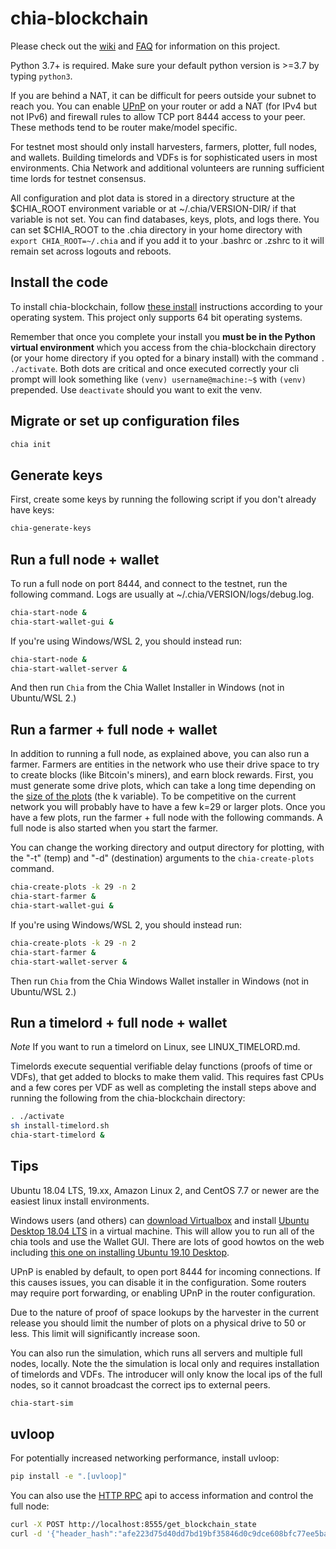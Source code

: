 # chia-blockchain
Please check out the [wiki](https://github.com/Chia-Network/chia-blockchain/wiki) and [FAQ](https://github.com/Chia-Network/chia-blockchain/wiki/FAQ) for information on this project.

Python 3.7+ is required. Make sure your default python version is >=3.7 by typing `python3`.

If you are behind a NAT, it can be difficult for peers outside your subnet to reach you. You can enable
[UPnP](https://www.homenethowto.com/ports-and-nat/upnp-automatic-port-forward/) on your router or add a
NAT (for IPv4 but not IPv6) and firewall rules to allow TCP port 8444 access to your peer. These methods
tend to be router make/model specific.

For testnet most should only install harvesters, farmers, plotter, full nodes, and wallets. Building timelords and VDFs is for sophisticated users in most environments. Chia Network and additional volunteers are running sufficient time lords for testnet consensus.

All configuration and plot data is stored in a directory structure at the $CHIA_ROOT environment variable or at ~/.chia/VERSION-DIR/ if that variable is not set. You can find databases, keys, plots, and logs there. You can set $CHIA_ROOT to the .chia directory in your home directory with `export CHIA_ROOT=~/.chia` and if you add it to your .bashrc or .zshrc to it will remain set across logouts and reboots.

## Install the code
To install chia-blockchain, follow [these install](INSTALL.md) instructions according to your operating system. This project only supports 64 bit operating systems.

Remember that once you complete your install you **must be in the Python virtual environment** which you access from the chia-blockchain directory (or your home directory if you opted for a binary install) with the command `.   ./activate`. Both dots are critical and once executed correctly your cli prompt will look something like `(venv) username@machine:~$` with ``(venv)`` prepended. Use `deactivate` should you want to exit the venv.

## Migrate or set up configuration files
```bash
chia init
```

## Generate keys
First, create some keys by running the following script if you don't already have keys:
```bash
chia-generate-keys
```

## Run a full node + wallet
To run a full node on port 8444, and connect to the testnet, run the following command. Logs are usually at ~/.chia/VERSION/logs/debug.log.

```bash
chia-start-node &
chia-start-wallet-gui &
```
If you're using Windows/WSL 2, you should instead run:
```bash
chia-start-node &
chia-start-wallet-server &
```
And then run `Chia` from the Chia Wallet Installer in Windows (not in Ubuntu/WSL 2.)

## Run a farmer + full node + wallet
In addition to running a full node, as explained above, you can also run a farmer.
Farmers are entities in the network who use their drive space to try to create
blocks (like Bitcoin's miners), and earn block rewards. First, you must generate some drive plots, which
can take a long time depending on the [size of the plots](https://github.com/Chia-Network/chia-blockchain/wiki/k-sizes)
(the k variable). To be competitive on the current network you will probably have to have a few k=29 or larger plots. Once you have a few plots, run the farmer + full node with the following commands. A full node is also started when you start the farmer.

You can change the working directory and output directory for plotting, with the "-t" (temp) and "-d" (destination) arguments to the `chia-create-plots` command.
```bash
chia-create-plots -k 29 -n 2
chia-start-farmer &
chia-start-wallet-gui &
```
If you're using Windows/WSL 2, you should instead run:
```bash
chia-create-plots -k 29 -n 2
chia-start-farmer &
chia-start-wallet-server &
```
Then run `Chia` from the Chia Windows Wallet installer in Windows (not in Ubuntu/WSL 2.)


## Run a timelord + full node + wallet

*Note*
If you want to run a timelord on Linux, see LINUX_TIMELORD.md.

Timelords execute sequential verifiable delay functions (proofs of time or VDFs), that get added to
blocks to make them valid. This requires fast CPUs and a few cores per VDF as well as completing the install steps above and running the following from the chia-blockchain directory:
```bash
. ./activate
sh install-timelord.sh
chia-start-timelord &
```

## Tips
Ubuntu 18.04 LTS, 19.xx, Amazon Linux 2, and CentOS 7.7 or newer are the easiest linux install environments.

Windows users (and others) can [download Virtualbox](https://www.virtualbox.org/wiki/Downloads) and install [Ubuntu Desktop 18.04 LTS](https://ubuntu.com/download/desktop) in a virtual machine. This will allow you to run all of the chia tools and use the Wallet GUI. There are lots of good howtos on the web including [this one on installing Ubuntu 19.10 Desktop](https://techsviewer.com/how-to-install-ubuntu-19-10-on-virtualbox/).

UPnP is enabled by default, to open port 8444 for incoming connections. If this causes issues,
you can disable it in the configuration. Some routers may require port forwarding, or enabling
UPnP in the router configuration.

Due to the nature of proof of space lookups by the harvester in the current release you should limit
the number of plots on a physical drive to 50 or less. This limit will significantly increase soon.

You can also run the simulation, which runs all servers and multiple full nodes, locally. Note the the simulation is local only and requires installation of timelords and VDFs. The introducer will only know the local ips of the full nodes, so it cannot broadcast the correct
ips to external peers.

```bash
chia-start-sim
```

## uvloop

For potentially increased networking performance, install uvloop:
```bash
pip install -e ".[uvloop]"
```

You can also use the [HTTP RPC](https://github.com/Chia-Network/chia-blockchain/wiki/Networking-and-Serialization#rpc) api to access information and control the full node:

```bash
curl -X POST http://localhost:8555/get_blockchain_state
curl -d '{"header_hash":"afe223d75d40dd7bd19bf35846d0c9dce608bfc77ee5baa9f9cd6b98436e428b"}' -H "Content-Type: application/json" -X POST http://localhost:8555/get_header
```
